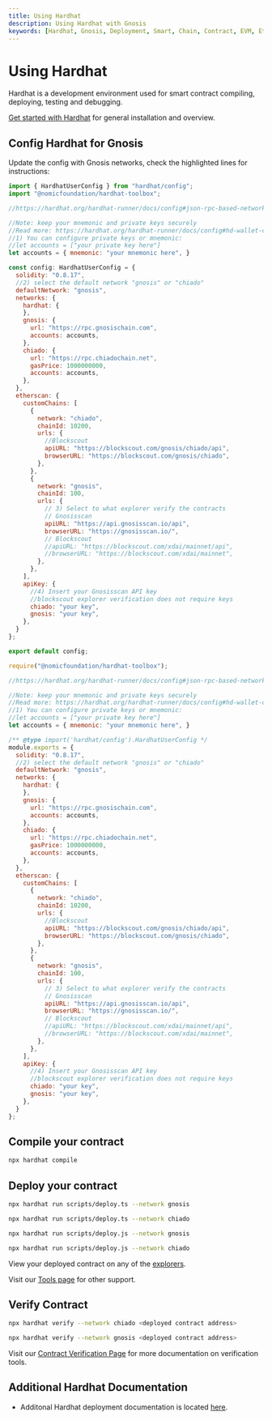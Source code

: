 ```yaml
---
title: Using Hardhat
description: Using Hardhat with Gnosis
keywords: [Hardhat, Gnosis, Deployment, Smart, Chain, Contract, EVM, Ethereum, Guide] 
---
```


# Using Hardhat

Hardhat is a development environment used for smart contract compiling, deploying, testing and debugging.

[Get started with Hardhat](https://hardhat.org/hardhat-runner/docs/getting-started#installation) for general installation and overview.

## Config Hardhat for Gnosis

Update the config with Gnosis networks, check the highlighted lines for instructions:

<Tabs groupId="languages">
<TabItem value="typescript" label="Typescript">

```js {6-8,14,44,55} showLineNumbers  title="hardhat.config.ts"
import { HardhatUserConfig } from "hardhat/config";
import "@nomicfoundation/hardhat-toolbox";

//https://hardhat.org/hardhat-runner/docs/config#json-rpc-based-networks

//Note: keep your mnemonic and private keys securely
//Read more: https://hardhat.org/hardhat-runner/docs/config#hd-wallet-config
//1) You can configure private keys or mnemonic:
//let accounts = ["your private key here"]
let accounts = { mnemonic: "your mnemonic here", }

const config: HardhatUserConfig = {
  solidity: "0.8.17",
  //2) select the default network "gnosis" or "chiado"
  defaultNetwork: "gnosis",
  networks: {
    hardhat: {
    },
    gnosis: {
      url: "https://rpc.gnosischain.com",
      accounts: accounts,
    },
    chiado: {
      url: "https://rpc.chiadochain.net",
      gasPrice: 1000000000,
      accounts: accounts,
    },
  },
  etherscan: {
    customChains: [
      {
        network: "chiado",
        chainId: 10200,
        urls: {
          //Blockscout
          apiURL: "https://blockscout.com/gnosis/chiado/api",
          browserURL: "https://blockscout.com/gnosis/chiado",
        },
      },
      {
        network: "gnosis",
        chainId: 100,
        urls: {
          // 3) Select to what explorer verify the contracts
          // Gnosisscan
          apiURL: "https://api.gnosisscan.io/api",
          browserURL: "https://gnosisscan.io/",
          // Blockscout
          //apiURL: "https://blockscout.com/xdai/mainnet/api",
          //browserURL: "https://blockscout.com/xdai/mainnet",
        },
      },
    ],
    apiKey: {
      //4) Insert your Gnosisscan API key
      //blockscout explorer verification does not require keys
      chiado: "your key",
      gnosis: "your key",
    },
  }
};

export default config;

```

</TabItem>
<TabItem value="javascript" label="Javascript">

```js {5-7,14,45,56} showLineNumbers  title="hardhat.config.js"
require("@nomicfoundation/hardhat-toolbox");

//https://hardhat.org/hardhat-runner/docs/config#json-rpc-based-networks

//Note: keep your mnemonic and private keys securely
//Read more: https://hardhat.org/hardhat-runner/docs/config#hd-wallet-config
//1) You can configure private keys or mnemonic:
//let accounts = ["your private key here"]
let accounts = { mnemonic: "your mnemonic here", }

/** @type import('hardhat/config').HardhatUserConfig */
module.exports = {
  solidity: "0.8.17",
  //2) select the default network "gnosis" or "chiado"
  defaultNetwork: "gnosis",
  networks: {
    hardhat: {
    },
    gnosis: {
      url: "https://rpc.gnosischain.com",
      accounts: accounts,
    },
    chiado: {
      url: "https://rpc.chiadochain.net",
      gasPrice: 1000000000,
      accounts: accounts,
    },
  },
  etherscan: {
    customChains: [
      {
        network: "chiado",
        chainId: 10200,
        urls: {
          //Blockscout
          apiURL: "https://blockscout.com/gnosis/chiado/api",
          browserURL: "https://blockscout.com/gnosis/chiado",
        },
      },
      {
        network: "gnosis",
        chainId: 100,
        urls: {
          // 3) Select to what explorer verify the contracts
          // Gnosisscan
          apiURL: "https://api.gnosisscan.io/api",
          browserURL: "https://gnosisscan.io/",
          // Blockscout
          //apiURL: "https://blockscout.com/xdai/mainnet/api",
          //browserURL: "https://blockscout.com/xdai/mainnet",
        },
      },
    ],
    apiKey: {
      //4) Insert your Gnosisscan API key
      //blockscout explorer verification does not require keys
      chiado: "your key",
      gnosis: "your key",
    },
  }
};
```

</TabItem>
</Tabs>

## Compile your contract

```bash
npx hardhat compile
```

## Deploy your contract

<Tabs groupId="languages">
<TabItem value="typescript" label="Typescript">

```bash title="Gnosis Mainnet"
npx hardhat run scripts/deploy.ts --network gnosis
```

```bash title="Chiado Testnet"
npx hardhat run scripts/deploy.ts --network chiado
```
</TabItem>
<TabItem value="javascript" label="Javascript">

```bash title="Gnosis Mainnet"
npx hardhat run scripts/deploy.js --network gnosis
```

```bash title="Chiado Testnet"
npx hardhat run scripts/deploy.js --network chiado
```
</TabItem>
</Tabs>

View your deployed contract on any of the [explorers](/tools/explorers).

Visit our [Tools page](/tools) for other support.

## Verify Contract

<Tabs groupId="networks">
<TabItem value="chiado" label="Chiado Testnet">

```bash
npx hardhat verify --network chiado <deployed contract address>
```
</TabItem>
<TabItem value="gnosis" label="Gnosis Mainnet">

```bash
npx hardhat verify --network gnosis <deployed contract address>
```
</TabItem>
</Tabs>

Visit our [Contract Verification Page](/developers/verify/) for more documentation on verification tools.

## Additional Hardhat Documentation

- Additonal Hardhat deployment documentation is located [here](https://hardhat.org/hardhat-runner/docs/guides/deploying).